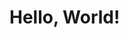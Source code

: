 <!--
    Copyright 2024, Colias Group, LLC

    SPDX-License-Identifier: CC-BY-SA-4.0
-->

# Hello, World!
